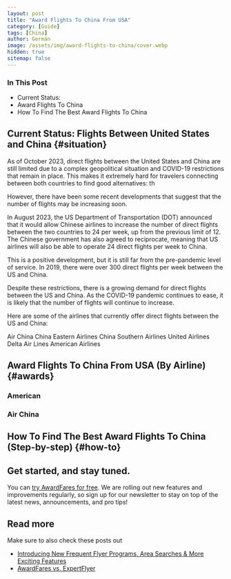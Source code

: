 ```yaml
---
layout: post
title: "Award Flights To China From USA"
category: [Guide]
tags: [China]
author: Germán
image: /assets/img/award-flights-to-china/cover.webp
hidden: true
sitemap: false
---
```


### In This Post

- Current Status: 
- Award Flights To China
- How To Find The Best Award Flights To China


## Current Status: Flights Between United States and China {#situation}

As of October 2023, direct flights between the United States and China are still limited due to a complex geopolitical situation and COVID-19 restrictions that remain in place. This makes it extremely hard for travelers connecting between both countries to find good alternatives: th

However, there have been some recent developments that suggest that the number of flights may be increasing soon.

In August 2023, the US Department of Transportation (DOT) announced that it would allow Chinese airlines to increase the number of direct flights between the two countries to 24 per week, up from the previous limit of 12. The Chinese government has also agreed to reciprocate, meaning that US airlines will also be able to operate 24 direct flights per week to China.

This is a positive development, but it is still far from the pre-pandemic level of service. In 2019, there were over 300 direct flights per week between the US and China.


Despite these restrictions, there is a growing demand for direct flights between the US and China. As the COVID-19 pandemic continues to ease, it is likely that the number of flights will continue to increase.

Here are some of the airlines that currently offer direct flights between the US and China:

Air China
China Eastern Airlines
China Southern Airlines
United Airlines
Delta Air Lines
American Airlines

## Award Flights To China From USA (By Airline) {#awards}

### American

### Air China

### 

## How To Find The Best Award Flights To China (Step-by-step) {#how-to}

###




## Get started, and stay tuned.

You can [try AwardFares for free](https://awardfares.com/). We are rolling out new features and improvements regularly, so sign up for our newsletter to stay on top of the latest news, announcements, and pro tips!

## Read more

Make sure to also check these posts out

- [Introducing New Frequent Flyer Programs, Area Searches & More Exciting Features
  ](https://blog.awardfares.com/new-programs-and-features/)
- [AwardFares vs. ExpertFlyer](https://blog.awardfares.com/awardfares-vs-expertflyer/)